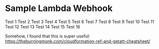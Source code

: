 # Sample Lambda Webhook

Test 1
Test 2
Test 3
Test 4
Test 5
Test 6
Test 7
Test 8
Test 9
Test 10
Test 11
Test 12
Test 13
Test 14
Test 15
Test 16

Somehow, I found that this is super useful:
https://theburningmonk.com/cloudformation-ref-and-getatt-cheatsheet/
